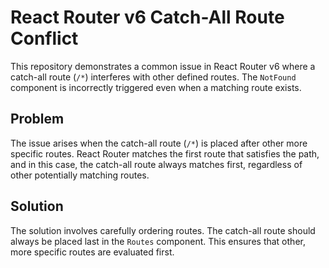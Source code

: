 # React Router v6 Catch-All Route Conflict

This repository demonstrates a common issue in React Router v6 where a catch-all route (`/*`) interferes with other defined routes.  The `NotFound` component is incorrectly triggered even when a matching route exists.

## Problem

The issue arises when the catch-all route (`/*`) is placed after other more specific routes.  React Router matches the first route that satisfies the path, and in this case, the catch-all route always matches first, regardless of other potentially matching routes.

## Solution

The solution involves carefully ordering routes.  The catch-all route should always be placed last in the `Routes` component.  This ensures that other, more specific routes are evaluated first.